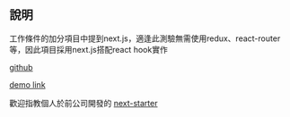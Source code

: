 

## 說明

工作條件的加分項目中提到next.js，適逢此測驗無需使用redux、react-router等，因此項目採用next.js搭配react hook實作

[github](https://github.com/fluyrfy/mtk-frontend-test)

[demo link](https://mtk-frontend-test.vercel.app/)

歡迎指教個人於前公司開發的 [next-starter](https://github.com/fluyrfy/Next_Starter)

